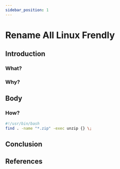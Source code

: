 ```yaml
---
sidebar_position: 1
---
```


# Rename All Linux Frendly

## Introduction

### What?

### Why?

## Body

### How?

``` bash
#!/usr/bin/bash
find . -name "*.zip" -exec unzip {} \;
```

## Conclusion

## References
